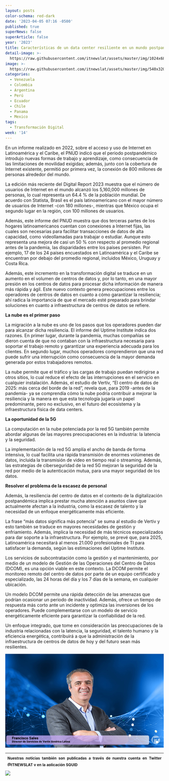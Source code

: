 ```yaml
---
layout: posts
color-schema: red-dark
date: '2023-04-05 07:16 -0500'
published: true
superNews: false
superArticle: false
year: '2023'
title: Características de un data center resiliente en un mundo postpandémico
detail-image: >-
  https://raw.githubusercontent.com/itnewslat/assets/master/img/1024x680/francisco-sales-g.jpg
image: >-
  https://raw.githubusercontent.com/itnewslat/assets/master/img/540x320/francisco-sales-p.jpg
categories:
  - Venezuela
  - Colombia
  - Argentina
  - Perú
  - Ecuador
  - Chile
  - Panama
  - Mexico
tags:
  - Transformación Digital
week: '14'
---
```

En un informe realizado en 2022, sobre el acceso y uso de Internet en Latinoamérica y el Caribe, el PNUD indicó que el periodo postpandémico introdujo nuevas formas de trabajo y aprendizaje, como consecuencia de las limitaciones de movilidad exigidas; además, junto con la cobertura de Internet existente, permitió por primera vez, la conexión de 800 millones de personas alrededor del mundo.

La edición más reciente del Digital Report 2023 muestra que el número de usuarios de Internet en el mundo alcanzó los 5,160,000 millones de personas, lo cual representa un 64.4 % de la población mundial. De acuerdo con Statista, Brasil es el país latinoamericano con el mayor número de usuarios de Internet -con 180 millones-, mientras que México ocupa el segundo lugar en la región, con 100 millones de usuarios.

Además, este informe del PNUD muestra que dos terceras partes de los hogares latinoamericanos cuentan con conexiones a Internet fijas, las cuales son necesarias para facilitar transacciones de datos de alta capacidad, como videollamadas para trabajar o estudiar. Aunque esto representa una mejora de casi un 50 % con respecto al promedio regional antes de la pandemia, las disparidades entre los países persisten. Por ejemplo, 17 de los 24 países encuestados en Latinoamérica y el Caribe se encuentran por debajo del promedio regional, incluidos México, Uruguay y Costa Rica.

Además, este incremento en la transformación digital se traduce en un aumento en el volumen de centros de datos y, por lo tanto, en una mayor presión en los centros de datos para procesar dicha información de manera más rápida y ágil. Este nuevo contexto genera preocupaciones entre los operadores de centros de datos en cuanto a cómo garantizar la resiliencia; ahí radica la importancia de que el mercado esté preparado para brindar soluciones en cuanto a infraestructura de centros de datos se refiere.

**La nube es el primer paso**

La migración a la nube es uno de los pasos que los operadores pueden dar para alcanzar dicha resiliencia. El informe del Uptime Institute indica dos razones. En primer lugar, durante la pandemia, muchas compañías se dieron cuenta de que no contaban con la infraestructura necesaria para soportar el trabajo remoto y garantizar una experiencia adecuada para los clientes. En segundo lugar, muchos operadores comprendieron que una red puede sufrir una interrupción como consecuencia de la mayor demanda generada por estos trabajadores remotos.

La nube permite que el tráfico y las cargas de trabajo puedan redirigirse a otros sitios, lo cual reduce el efecto de las interrupciones en el servicio en cualquier instalación. Además, el estudio de Vertiv, “El centro de datos de 2025: más cerca del borde de la red”, revela que, para 2019 -antes de la pandemia- ya se comprendía cómo la nube podría contribuir a mejorar la resiliencia y la manera en que esta tecnología jugaría un papel predominante, pero no exclusivo, en el futuro del ecosistema y la infraestructura física de data centers.

**La oportunidad de la 5G**

La computación en la nube potenciada por la red 5G también permite abordar algunas de las mayores preocupaciones en la industria: la latencia y la seguridad.

La implementación de la red 5G amplía el ancho de banda de forma intensiva, lo cual facilita una rápida transmisión de enormes volúmenes de datos, incluida la transmisión de video en tiempo real o streaming. Además, las estrategias de ciberseguridad de la red 5G mejoran la seguridad de la red por medio de la autenticación mutua, para una mayor seguridad de los datos.

**Resolver el problema de la escasez de personal**

Además, la resiliencia del centro de datos en el contexto de la digitalización postpandémica implica prestar mucha atención a asuntos clave que actualmente afectan a la industria, como la escasez de talento y la necesidad de un enfoque energéticamente más eficiente.

La frase “más datos significa más potencia” se suma al estudio de Vertiv y esto también se traduce en mayores necesidades de gestión y enfriamiento. Además, implica la necesidad de más técnicos especializados para dar soporte a la infraestructura. Por ejemplo, se prevé que, para 2025, Latinoamérica necesitará al menos 21.000 profesionales de TI para satisfacer la demanda, según las estimaciones del Uptime Institute.

Los servicios de subcontratación como la gestión y el mantenimiento, por medio de un modelo de Gestión de las Operaciones del Centro de Datos (DCOM), es una opción viable en este contexto. La DCOM permite el monitoreo remoto del centro de datos por parte de un equipo certificado y especializado, las 24 horas del día y los 7 días de la semana, en cualquier ubicación.

Un modelo DCOM permite una rápida detección de las amenazas que podrían ocasionar un periodo de inactividad. Además, ofrece un tiempo de respuesta más corto ante un incidente y optimiza las inversiones de los operadores. Puede complementarse con un modelo de servicio energéticamente eficiente para garantizar la confiabilidad de la red.

Un enfoque integrado, que tome en consideración las preocupaciones de la industria relacionadas con la latencia, la seguridad, el talento humano y la eficiencia energética, contribuirá a que la administración de la infraestructura de centros de datos de hoy y del futuro sean más resilientes.

![](https://raw.githubusercontent.com/itnewslat/assets/master/img/540x320/francisco-sales-p.jpg)

<table style="height: 42px;" width="569">
<tbody>
<tr>
<td style="text-align: justify;"><sub><strong>Nuestras noticias también son publicadas a través de nuestra cuenta en Twitter <a href="https://twitter.com/itnewslat?lang=es">@ITNEWSLAT</a> y en la aplicación <a href="https://squidapp.co/en/">SQUID</a></strong></sub></td>
</tr>
</tbody>
</table>
<img src="https://tracker.metricool.com/c3po.jpg?hash=56f88a41e39ab42c063cc51676587a04"/>